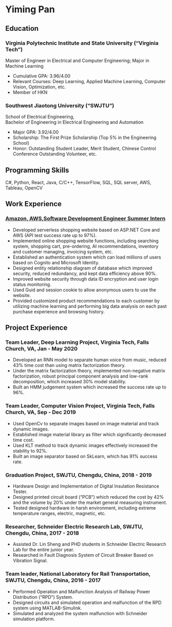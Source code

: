 # Yiming Pan


## Education

### Virginia Polytechnic Institute and State University (“Virginia Tech”)
Master of Engineer in Electrical and Computer Engineering; Major in Machine Learning 
- Cumulative GPA: 3.96/4.00
- Relevant Courses: Deep Learning, Applied Machine Learning, Computer Vision, Optimization, etc.
- Member of HKN
### Southwest Jiaotong University (“SWJTU”)
School of Electrical Engineering,                                                                                          
Bachelor of Engineering in Electrical Engineering and Automation 
- Major GPA: 3.92/4.00
- Scholarship: The First Prize Scholarship (Top 5% in the Engineering School)
- Honor: Outstanding Student Leader, Merit Student, Chinese Control Conference Outstanding Volunteer, etc.

## Programming Skills
C#, Python, React, Java, C/C++, TensorFlow, SQL, SQL server, AWS, Tableau, OpenCV
## Work Experience
### [Amazon, AWS,Software Development Engineer Summer Intern](https://github.com/YimingPan-Code/Intern-final)
- Developed serverless shopping website based on ASP.NET Core and AWS (API test success rate up to 97%).
- Implemented online shopping website functions, including searching system, shopping cart, pre-ordering, AI recommendations, inventory and customer managing, invoicing system, etc.  
- Established an authentication system which can load millions of users based on Cognito and Microsoft Identity.
- Designed entity relationship diagram of database which improved security, reduced redundancy, and kept data efficiency above 90%.
- Improved website security through data ID encryption and user login status monitoring. 
- Used Guid and session cookie to allow anonymous users to use the website.
- Provided customized product recommendations to each customer by utilizing machine learning and performing big data analysis on each past purchase experience and browsing history.

## Project Experience
### Team Leader, Deep Learning Project, Virginia Tech, Falls Church, VA, Jan - May 2020
- Developed an RNN model to separate human voice from music, reduced 43% time cost than using matrix factorization theory.
- Under the matrix factorization theory, implemented non-negative matrix factorization, robust principal component analysis and low-rank decomposition, which increased 30% model stability.
- Built an HMM judgement system which increased the success rate up to 96%. 
### Team Leader, Computer Vision Project, Virginia Tech, Falls Church, VA, Sep - Dec 2019
- Used OpenCv to separate images based on image material and track dynamic images.
- Established image material library as filter which significantly decreased time cost. 
- Used KLT method to track dynamic images effectively increased the stability to 92%.
- Built an image separator based on SkLearn, which has 91% success rate.
### Graduation Project, SWJTU, Chengdu, China, 2018 - 2019
- Hardware Design and Implementation of Digital Insulation Resistance Tester.
- Designed printed circuit board (“PCB”) which reduced the cost by 42% and the volume by 20% under the market general measuring instrument.
- Tested designed hardware in harsh environment, including extreme temperature ranges, electric, magnetic, etc.
### Researcher, Schneider Electric Research Lab, SWJTU, Chengdu, China, 2017 - 2018
- Assisted Dr. Lin Sheng and PHD students in Schneider Electric Research Lab for the entire junior year.
- Researched in Fault Diagnosis System of Circuit Breaker Based on Vibration Signal.
### Team leader, National Laboratory for Rail Transportation, SWJTU, Chengdu, China, 2016 - 2017
- Performed Operation and Malfunction Analysis of Railway Power Distribution (“RPD”) System.
- Designed circuits and simulated operation and malfunction of the RPD system using MATLAB-Simulink.
- Simulated and analyzed the system malfunction with Schneider simulation platform.


